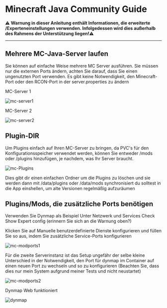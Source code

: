 # Minecraft Java Community Guide

⚠️ **Warnung in dieser Anleitung enthält Informationen, die erweiterte /Experteneinstellungen verwenden. Infolgedessen wird dies außerhalb des Rahmens der Unterstützung liegen!**⚠️

---

## Mehrere MC-Java-Server laufen

Sie können auf einfache Weise mehrere MC Server ausführen. Sie müssen nur die externen Ports ändern, achten Sie darauf, dass Sie einen ungenutzten Port verwenden. Es gibt keine Notwendigkeit, den Minecraft-Port oder den RCON-Port in der server.properties zu ändern

MC-Server 1

![mc-server1](img/mc-server1.png)

MC-Server 2

![mc-server2](img/mc-server2.png)

## Plugin-DIR

Um Plugins einfach auf Ihren MC-Server zu bringen, da PVC's für den Konfigurationsspeicher verwendet werden, können Sie entweder /mods oder /plugins hinzufügen, je nachdem, was Ihr Server braucht.

![mc-Plugins](img/mc-plugins.png)

Dies gibt dir einen einfachen Ordner um die Plugins zu löschen und sie werden dann mit /data/plugins oder /data/mods synchronisiert du solltest in die App einshellen, um alte Versionen regelmäßig aufzuräumen

## Plugins/Mods, die zusätzliche Ports benötigen

Verwenden Sie Dynmap als Beispiel Unter Netzwerk und Services Check Show Expert config (erinnern Sie sich an die Warnung oben?)

Klicken Sie auf Manuelle benutzerdefinierte Dienste konfigurieren und füllen Sie so aus, indem Sie zusätzliche Service-Ports konfigurieren

![mc-modports1](img/mc-modports1.png)

Für die zweite Serverinstanz ist das Setup ungefähr der selbe kleine Unterschied in der Notwendigkeit, den Port für dynmap im Container auf einen neuen Port zu wechseln und so zu konfigurieren (Beachten Sie, dass dies nur mein System aufgrund meiner Tests und nicht neustartet)

![mc-modports2](img/mc-modports2.png)

Dynmap Web funktioniert

![dynmap](img/dynmap.png)
